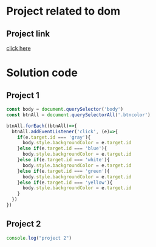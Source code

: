 # Project related to dom

## Project link 
[click here](https://stackblitz.com/@skp-1991/projects)

# Solution code

## Project 1

```javascript
const body = document.querySelector('body')
const btnAll = document.querySelectorAll('.btncolor')

btnAll.forEach((btnAll)=>{
  btnAll.addEventListener('click', (e)=>{
    if(e.target.id === 'gray'){
      body.style.backgroundColor = e.target.id
    }else if(e.target.id === 'blue'){
      body.style.backgroundColor = e.target.id
    }else if(e.target.id === 'white'){
      body.style.backgroundColor = e.target.id
    }else if(e.target.id === 'green'){
      body.style.backgroundColor = e.target.id
    }else if(e.target.id === 'yellow'){
      body.style.backgroundColor = e.target.id
    }
  })
})
```


## Project 2
```javascript
console.log("project 2")
```